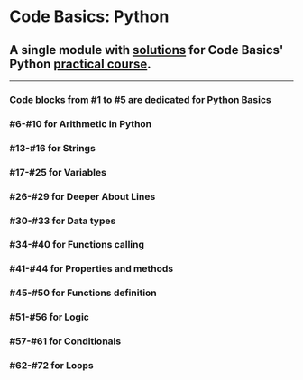 # Code Basics: Python
## A single module with [solutions](https://github.com/AlexeyKuzko/study_projects/blob/main/code_basics_python/code-basics-all.py) for Code Basics' Python [practical course](https://code-basics.com/languages/python).
***
### Code blocks from #1 to #5 are dedicated for Python Basics
### #6-#10 for Arithmetic in Python
### #13-#16 for Strings
### #17-#25 for Variables
### #26-#29 for Deeper About Lines
### #30-#33 for Data types
### #34-#40 for Functions calling
### #41-#44 for Properties and methods
### #45-#50 for Functions definition
### #51-#56 for Logic
### #57-#61 for Conditionals
### #62-#72 for Loops
